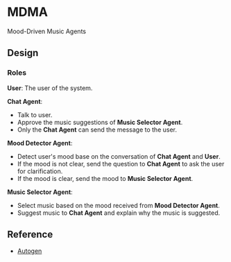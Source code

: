 # MDMA

Mood-Driven Music Agents

## Design

### Roles

**User**: The user of the system.

**Chat Agent**:
- Talk to user.
- Approve the music suggestions of **Music Selector Agent**.
- Only the **Chat Agent** can send the message to the user.

**Mood Detector Agent**:
- Detect user's mood base on the conversation of **Chat Agent** and **User**.
- If the mood is not clear, send the question to **Chat Agent** to ask the user for clarification.
- If the mood is clear, send the mood to **Music Selector Agent**.

**Music Selector Agent**:
- Select music based on the mood received from **Mood Detector Agent**.
- Suggest music to **Chat Agent** and explain why the music is suggested.


## Reference

- [Autogen](https://microsoft.github.io/autogen/stable/index.html)
